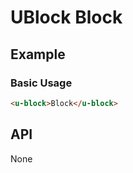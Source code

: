 <!-- The README.md is automatically generated based on api.yaml and docs/*.md for easy viewing on GitHub and NPM. If you need to modify, please view the source file -->

# UBlock Block

## Example
### Basic Usage

``` html
<u-block>Block</u-block>
```

## API

None